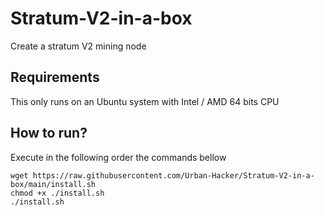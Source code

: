 # Stratum-V2-in-a-box
Create a stratum V2 mining node

## Requirements

This only runs on an Ubuntu system with Intel / AMD 64 bits CPU 

## How to run?

Execute in the following order the commands bellow
```
wget https://raw.githubusercontent.com/Urban-Hacker/Stratum-V2-in-a-box/main/install.sh
chmod +x ./install.sh
./install.sh
```
